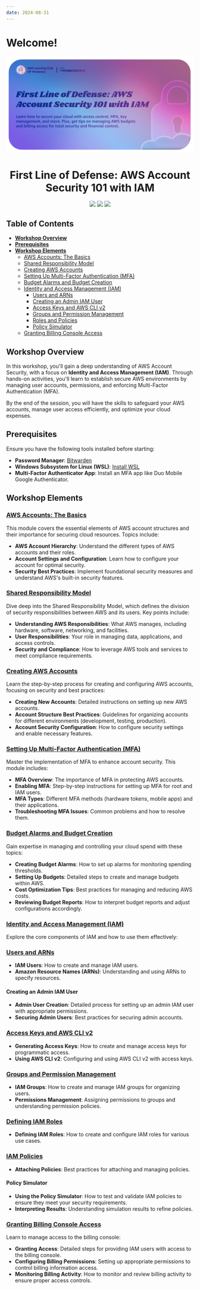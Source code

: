 ```yaml
---
date: 2024-08-31
---
```


# **Welcome!**

<!-- <h2 align="center">Strengthen Your AWS Account: Security 101 with IAM</h2> -->

<!-- <img alt="AWS Workshop Banner" width="1412" src="./img/banner.png"> -->

![](img/banner.png)

<h1 align="center" style="border-bottom: none;">First Line of Defense: AWS Account Security 101 with IAM</h1>

<p align="center">
    <a href="https://www.facebook.com/awscc.up"><img src="https://img.shields.io/badge/Facebook-@awscc.up-blue?logo=facebook&style=for-the-badge"></a>
    <a href="https://www.instagram.com/awscc_upmin/"><img src="https://img.shields.io/badge/Instagram-@awscc__upmin-E4405F?logo=instagram&style=for-the-badge"></a>
    <a href="https://www.linkedin.com/company/awscc-upmin"><img src="https://img.shields.io/badge/LinkedIn-@awscc--upmin-0077B5?logo=linkedin&style=for-the-badge"></a>
</p>

## **Table of Contents**

- [**Workshop Overview**](#workshop-overview)
- [**Prerequisites**](#prerequisites)
- [**Workshop Elements**](#workshop-elements)
  - [AWS Accounts: The Basics](#aws-accounts-the-basics)
  - [Shared Responsibility Model](#shared-responsibility-model)
  - [Creating AWS Accounts](#creating-aws-accounts)
  - [Setting Up Multi-Factor Authentication (MFA)](#setting-up-multi-factor-authentication-mfa)
  - [Budget Alarms and Budget Creation](#budget-alarms-and-budget-creation)
  - [Identity and Access Management (IAM)](#identity-and-access-management-iam)
    - [Users and ARNs](#users-and-arns)
    - [Creating an Admin IAM User](#creating-an-admin-iam-user)
    - [Access Keys and AWS CLI v2](#access-keys-and-aws-cli-v2)
    - [Groups and Permission Management](#groups-and-permission-management)
    - [Roles and Policies](#roles-and-policies)
    - [Policy Simulator](#policy-simulator)
  - [Granting Billing Console Access](#granting-billing-console-access)

## **Workshop Overview**

In this workshop, you'll gain a deep understanding of AWS Account Security, with a focus on **Identity and Access Management (IAM)**. Through hands-on activities, you'll learn to establish secure AWS environments by managing user accounts, permissions, and enforcing Multi-Factor Authentication (MFA).

By the end of the session, you will have the skills to safeguard your AWS accounts, manage user access efficiently, and optimize your cloud expenses.

## **Prerequisites**

Ensure you have the following tools installed before starting:

- **Password Manager**: [Bitwarden](https://bitwarden.com/download/)
- **Windows Subsystem for Linux (WSL)**: [Install WSL](https://learn.microsoft.com/en-us/windows/wsl/install)
- **Multi-Factor Authenticator App**: Install an MFA app like Duo Mobile Google Authenticator.

## **Workshop Elements**

### [AWS Accounts: The Basics](AWS%20Getting%20Started.md)

This module covers the essential elements of AWS account structures and their importance for securing cloud resources. Topics include:

- **AWS Account Hierarchy**: Understand the different types of AWS accounts and their roles.
- **Account Settings and Configuration**: Learn how to configure your account for optimal security.
- **Security Best Practices**: Implement foundational security measures and understand AWS's built-in security features.

### [Shared Responsibility Model](Shared%20Responsibility%20Model.md)

Dive deep into the Shared Responsibility Model, which defines the division of security responsibilities between AWS and its users. Key points include:

- **Understanding AWS Responsibilities**: What AWS manages, including hardware, software, networking, and facilities.
- **User Responsibilities**: Your role in managing data, applications, and access controls.
- **Security and Compliance**: How to leverage AWS tools and services to meet compliance requirements.

### [Creating AWS Accounts](Creating%20AWS%20Account.md)

Learn the step-by-step process for creating and configuring AWS accounts, focusing on security and best practices:

- **Creating New Accounts**: Detailed instructions on setting up new AWS accounts.
- **Account Structure Best Practices**: Guidelines for organizing accounts for different environments (development, testing, production).
- **Account Security Configuration**: How to configure security settings and enable necessary features.

### [Setting Up Multi-Factor Authentication (MFA)](Multi-factor%20Authentication.md)

Master the implementation of MFA to enhance account security. This module includes:

- **MFA Overview**: The importance of MFA in protecting AWS accounts.
- **Enabling MFA**: Step-by-step instructions for setting up MFA for root and IAM users.
- **MFA Types**: Different MFA methods (hardware tokens, mobile apps) and their applications.
- **Troubleshooting MFA Issues**: Common problems and how to resolve them.

### [Budget Alarms and Budget Creation](Creating%20a%20Budget%20and%20Setting%20up%20Budget%20Alarms.md)

Gain expertise in managing and controlling your cloud spend with these topics:

- **Creating Budget Alarms**: How to set up alarms for monitoring spending thresholds.
- **Setting Up Budgets**: Detailed steps to create and manage budgets within AWS.
- **Cost Optimization Tips**: Best practices for managing and reducing AWS costs.
- **Reviewing Budget Reports**: How to interpret budget reports and adjust configurations accordingly.

### [Identity and Access Management (IAM)](AWS%20Identity%20and%20Access%20Management.md)

Explore the core components of IAM and how to use them effectively:

### [Users and ARNs](IAM%20Users%20and%20ARNs.md)

- **IAM Users**: How to create and manage IAM users.
- **Amazon Resource Names (ARNs)**: Understanding and using ARNs to specify resources.

#### Creating an Admin IAM User

- **Admin User Creation**: Detailed process for setting up an admin IAM user with appropriate permissions.
- **Securing Admin Users**: Best practices for securing admin accounts.

### [Access Keys and AWS CLI v2](IAM%20Access%20Keys.md)

- **Generating Access Keys**: How to create and manage access keys for programmatic access.
- **Using AWS CLI v2**: Configuring and using AWS CLI v2 with access keys.

### [Groups and Permission Management](IAM%20Group.md)

- **IAM Groups**: How to create and manage IAM groups for organizing users.
- **Permissions Management**: Assigning permissions to groups and understanding permission policies.

### [Defining IAM Roles](IAM%20Roles.md)

- **Defining IAM Roles**: How to create and configure IAM roles for various use cases.

### [IAM Policies](Simple%20Identity%20Policies%20in%20AWS.md)

- **Attaching Policies**: Best practices for attaching and managing policies.

#### Policy Simulator

- **Using the Policy Simulator**: How to test and validate IAM policies to ensure they meet your security requirements.
- **Interpreting Results**: Understanding simulation results to refine policies.

### [Granting Billing Console Access](Allowing%20Access%20to%20Billing%20Console.md)

Learn to manage access to the billing console:

- **Granting Access**: Detailed steps for providing IAM users with access to the billing console.
- **Configuring Billing Permissions**: Setting up appropriate permissions to control billing information access.
- **Monitoring Billing Activity**: How to monitor and review billing activity to ensure proper access controls.
